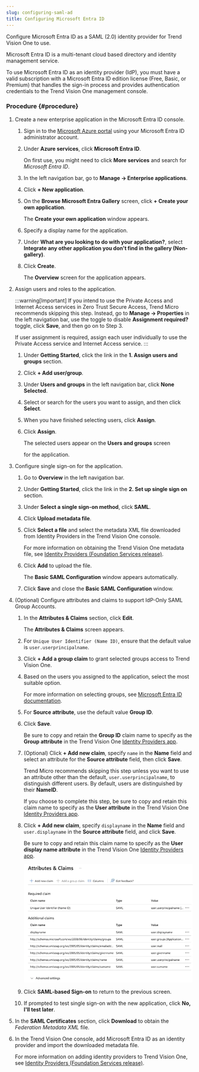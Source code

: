```yaml
---
slug: configuring-saml-ad
title: Configuring Microsoft Entra ID
---
```


Configure Microsoft Entra ID as a SAML (2.0) identity provider for Trend Vision One to use.

Microsoft Entra ID is a multi-tenant cloud based directory and identity management service.

To use Microsoft Entra ID as an identity provider (IdP), you must have a valid subscription with a Microsoft Entra ID edition license (Free, Basic, or Premium) that handles the sign-in process and provides authentication credentials to the Trend Vision One management console.

### Procedure {#procedure}

1.  Create a new enterprise application in the Microsoft Entra ID console.

    1.  Sign in to the [Microsoft Azure portal](https://portal.azure.com) using your Microsoft Entra ID administrator account.

    2.  Under **Azure services**, click **Microsoft Entra ID**.

        On first use, you might need to click **More services** and search for *Microsoft Entra ID*.

    3.  In the left navigation bar, go to **Manage → Enterprise applications**.

    4.  Click **+ New application**.

    5.  On the **Browse Microsoft Entra Gallery** screen, click **+ Create your own application**.

        The **Create your own application** window appears.

    6.  Specify a display name for the application.

    7.  Under **What are you looking to do with your application?**, select **Integrate any other application you don't find in the gallery (Non-gallery)**.

    8.  Click **Create**.

        The **Overview** screen for the application appears.

2.  Assign users and roles to the application.

    :::warning[Important]
    If you intend to use the Private Access and Internet Access services in Zero Trust Secure Access, Trend Micro recommends skipping this step. Instead, go to **Manage → Properties** in the left navigation bar, use the toggle to disable **Assignment required?** toggle, click **Save**, and then go on to Step 3.

    If user assignment is required, assign each user individually to use the Private Access service and Internet Access service.
    :::

    1.  Under **Getting Started**, click the link in the **1. Assign users and groups** section.

    2.  Click **+ Add user/group**.

    3.  Under **Users and groups** in the left navigation bar, click **None Selected**.

    4.  Select or search for the users you want to assign, and then click **Select**.

    5.  When you have finished selecting users, click **Assign**.

    6.  Click **Assign**.

        The selected users appear on the **Users and groups** screen

        for the application.

3.  Configure single sign-on for the application.

    1.  Go to **Overview** in the left navigation bar.

    2.  Under **Getting Started**, click the link in the **2. Set up single sign on** section.

    3.  Under **Select a single sign-on method**, click **SAML**.

    4.  Click **Upload metadata file**.

    5.  Click **Select a file** and select the metadata XML file downloaded from Identity Providers in the Trend Vision One console.

        For more information on obtaining the Trend Vision One metadata file, see [Identity Providers (Foundation Services release)](identity-providers.md).

    6.  Click **Add** to upload the file.

        The **Basic SAML Configuration** window appears automatically.

    7.  Click **Save** and close the **Basic SAML Configuration** window.

4.  (Optional) Configure attributes and claims to support IdP-Only SAML Group Accounts.

    1.  In the **Attributes & Claims** section, click **Edit**.

        The **Attributes & Claims** screen appears.

    2.  For `Unique User Identifier (Name ID)`, ensure that the default value is `user.userprincipalname`.

    3.  Click **+ Add a group claim** to grant selected groups access to Trend Vision One.

    4.  Based on the users you assigned to the application, select the most suitable option.

        For more information on selecting groups, see [Microsoft Entra ID documentation](https://learn.microsoft.com/en-us/entra/identity/hybrid/connect/how-to-connect-fed-group-claims).

    5.  For **Source attribute**, use the default value **Group ID**.

    6.  Click **Save**.

        Be sure to copy and retain the **Group ID** claim name to specify as the **Group attribute** in the Trend Vision One [Identity Providers app](identity-providers.md).

    7.  (Optional) Click **+ Add new claim**, specify `name` in the **Name** field and select an attribute for the **Source attribute** field, then click **Save**.

        Trend Micro recommends skipping this step unless you want to use an attribute other than the default, `user.userprincipalname`, to distinguish different users. By default, users are distinguished by their **NameID**.

        If you choose to complete this step, be sure to copy and retain this claim name to specify as the **User attribute** in the Trend Vision One [Identity Providers app](identity-providers.md).

    8.  Click **+ Add new claim**, specify `displayname` in the **Name** field and `user.displayname` in the **Source attribute** field, and click **Save**.

        Be sure to copy and retain this claim name to specify as the **User display name attribute** in the Trend Vision One [Identity Providers app](identity-providers.md).

        ![](/images/MicrosoftEntraIDClaims=GUID-b8fb2432-007c-4e19-876d-826703b95818.webp)

    9.  Click **SAML-based Sign-on** to return to the previous screen.

    10. If prompted to test single sign-on with the new application, click **No, I'll test later**.

5.  In the **SAML Certificates** section, click **Download** to obtain the *Federation Metadata XML* file.

6.  In the Trend Vision One console, add Microsoft Entra ID as an identity provider and import the downloaded metadata file.

    For more information on adding identity providers to Trend Vision One, see [Identity Providers (Foundation Services release)](identity-providers.md).
